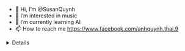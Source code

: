 - 👋 Hi, I’m @SusanQuynh
- 👀 I’m interested in music
- 🌱 I’m currently learning AI
- 📫 How to reach me https://www.facebook.com/anhquynh.thai.9

<details>
be Lan iu be Quynh

<!---
SusanQuynh/SusanQuynh is a ✨ special ✨ repository because its `README.md` (this file) appears on your GitHub profile.
You can click the Preview link to take a look at your changes.
--->
